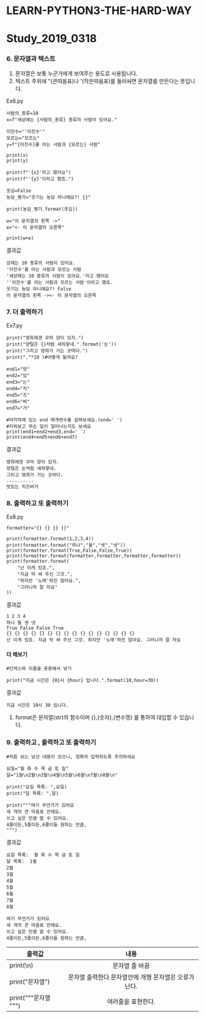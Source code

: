 # LEARN-PYTHON3-THE-HARD-WAY

# Study_2019_0318

### 6. 문자열과 텍스트
1) 문자열은 보통 누군가에게 보여주는 용도로 사용됩니다.
2) 텍스트 주위에 "(큰따옴표)나 '(작은따옴표)를 둘러싸면 문자열를 만든다는 뜻입니다.

Ex6.py
```
사람의_종류=10
x=f"세상에는 {사람의_종류} 종류의 사람이 있어요."

이진수="'이진수'"
모르는="모르는"
y=f"{이진수}를 아는 사람과 {모르는} 사람"

print(x)
print(y)

print(f"'{x}'라고 했어요")
print(f"'{y}'이라고 했죠.")

웃김=False
농담_평가="웃기는 농담 아니에요?! {}"

print(농담_평가.format(웃김))

w="이 문자열의 왼쪽 ->"
e="<- 이 문자열의 오른쪽"

print(w+e)
```
결과값 
```
상에는 10 종류의 사람이 있어요.
'이진수'를 아는 사람과 모르는 사람
'세상에는 10 종류의 사람이 있어요.'라고 했어요
''이진수'를 아는 사람과 모르는 사람'이라고 했죠.
웃기는 농담 아니에요?! False
이 문자열의 왼쪽 -><- 이 문자열의 오른쪽
```
### 7. 더 출력하기
Ex7.py
```
print("영희에겐 꼬마 양이 있지.")
print("양털은 {}처럼 새하얗네.".format('눈'))
print("그리고 영희가 가는 곳마다.")
print("."*10 )#어떻게 될까요?

end1="맛"
end2="있"
end3="는"
end4="치"
end5="즈"
end6="버"
end7="거"

#마지막에 있는 end 매개변수를 살펴보세요.(end=' ')
#지워보고 무슨 일이 일어나는지도 보세요
print(end1+end2+end3,end=' ')
print(end4+end5+end6+end7)
```

결과값
```
영희에겐 꼬마 양이 있지.
양털은 눈처럼 새하얗네.
그리고 영희가 가는 곳마다.
..........
맛있는 치즈버거
```

### 8. 출력하고 또 출력하기

Ex8.py
```
formatter="{} {} {} {}"

print(formatter.format(1,2,3,4))
print(formatter.format("하나","둘","셋","넷"))
print(formatter.format(True,False,False,True))
print(formatter.format(formatter,formatter,formatter,formatter))
print(formatter.format(
    "난 이게 있죠.",
    "지금 막 써 주신 그것.",
    "하지만 '노래'하진 않아요.",
    "그러니까 잘 자요"
))
```

결과값 
```
1 2 3 4
하나 둘 셋 넷
True False False True
{} {} {} {} {} {} {} {} {} {} {} {} {} {} {} {}
난 이게 있죠. 지금 막 써 주신 그것. 하지만 '노래'하진 않아요. 그러니까 잘 자요

```
#### 더 해보기 
```
#인덱스와 이름을 혼용해서 넣기

print("지금 시간은 {0}시 {hour} 입니다.".format(10,hour=30))

```
결과값 
```
지금 시간은 10시 30 입니다.
```
1) format은 문자열(str)의 함수이며 {},{숫자},{변수명} 를 통하여 대입할 수 있습니다.

### 9. 출력하고 , 출력하고 또 출력하기

```
#처음 보는 낯선 내용이 있으니, 정확히 입력하도록 주의하세요

요일="월 화 수 목 금 토 일"
달="1월\n2월\n3월\n4월\n5월\n6월\n7월\n8월\n"

print("요일 목록: ",요일)
print("달 목록: ",달)

print("""여기 무언가가 있어요
세 개의 큰 따옴표 안에요.
쓰고 싶은 만큼 쓸 수 있어요.
4줄이든,5줄이든,6줄이들 원하는 만큼,
""")
```

결과값
```
요일 목록:  월 화 수 목 금 토 일
달 목록:  1월
2월
3월
4월
5월
6월
7월
8월

여기 무언가가 있어요
세 개의 큰 따옴표 안에요.
쓰고 싶은 만큼 쓸 수 있어요.
4줄이든,5줄이든,6줄이들 원하는 만큼,
```
|  <center>출력값</center> |  <center>내용</center> |  
|:--------|:--------:|
|print(\n) | 문자열 줄 바꿈   |
|print("문자열") | 문자열 출력한다.문자열안에 개행 문자열은 오류가 난다.  |
|print("""문자열 """)| 여러줄을 표현한다.   |
